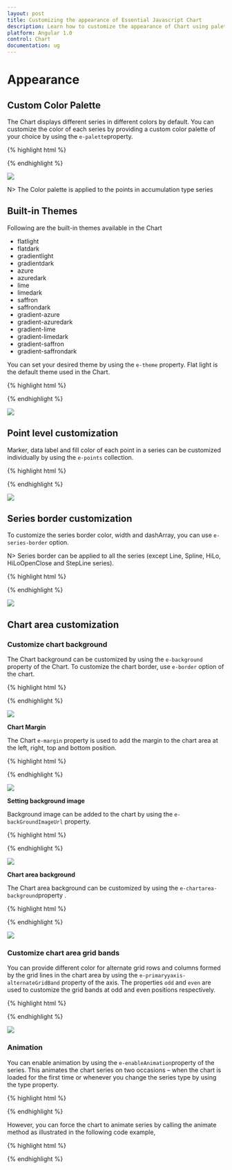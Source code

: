 ```yaml
---
layout: post
title: Customizing the appearance of Essential Javascript Chart
description: Learn how to customize the appearance of Chart using palettes, themes, color, background and animation. 
platform: Angular 1.0
control: Chart
documentation: ug
---
```


# Appearance

## Custom Color Palette

The Chart displays different series in different colors by default. You can customize the color of each series by providing a custom color palette of your choice by using the `e-palette`property. 

{% highlight html %}

<html xmlns="http://www.w3.org/1999/xhtml" lang="en" ng-app="ChartApp">
    <head>
        <title>Essential Studio for AngularJS: Chart</title>
        <!--CSS and Script file References -->
    </head>
    <body ng-controller="ChartCtrl">
        <div id="container" ej-chart e-palette="palette" >
        </div>
        <script>
        angular.module('ChartApp', ['ejangular'])
        .controller('ChartCtrl', function ($scope) {
         $scope.palette=[{ "grey", "skyblue", "orange"}];
                   });
        </script>
    </body>
</html>
    


{% endhighlight %}

![](Appearance_images/Appearance_img1.png)


N> The Color palette is applied to the points in accumulation type series

## Built-in Themes

Following are the built-in themes available in the Chart

* flatlight
* flatdark
* gradientlight
* gradientdark
* azure
* azuredark
* lime
* limedark
* saffron
* saffrondark
* gradient-azure
* gradient-azuredark
* gradient-lime
* gradient-limedark
* gradient-saffron
* gradient-saffrondark


You can set your desired theme by using the `e-theme` property. Flat light is the default theme used in the Chart.

{% highlight html %}

 <html xmlns="http://www.w3.org/1999/xhtml" lang="en" ng-app="ChartApp">
    <head>
        <title>Essential Studio for AngularJS: Chart</title>
        <!--CSS and Script file References -->
    </head>
    <body ng-controller="ChartCtrl">
        <div id="container" ej-chart e-theme="gradientlight" >
        </div>
        <script>
        angular.module('ChartApp', ['ejangular'])
        .controller('ChartCtrl', function ($scope) {
                         });
        </script>
    </body>
</html>
    

{% endhighlight %}

![](Appearance_images/Appearance_img2.png)


## Point level customization

Marker, data label and fill color of each point in a series can be customized individually by using the `e-points` collection.

{% highlight html %}
 <html xmlns="http://www.w3.org/1999/xhtml" lang="en" ng-app="ChartApp">
    <head>
        <title>Essential Studio for AngularJS: Chart</title>
        <!--CSS and Script file References -->
    </head>
    <body ng-controller="ChartCtrl">
        <div id="container" ej-chart >
        <e-series>
        <e-series>
        <e-points>
        <e-points e-x="0" e-y="210" e-fill="#E27F2D" e-marker-visible="true" >
        </e-points>
        </e-series>
        </e-series>
        </div>
        <script>
        angular.module('ChartApp', ['ejangular'])
        .controller('ChartCtrl', function ($scope) {
        });         
        </script>
    </body>
</html>
    

{% endhighlight %}

![](Appearance_images/Appearance_img3.png)

## Series border customization

To customize the series border color, width and dashArray, you can use `e-series-border` option. 

N> Series border can be applied to all the series (except Line, Spline, HiLo, HiLoOpenClose and StepLine series).

{% highlight html %}

 <html xmlns="http://www.w3.org/1999/xhtml" lang="en" ng-app="ChartApp">
    <head>
        <title>Essential Studio for AngularJS: Chart</title>
        <!--CSS and Script file References -->
    </head>
    <body ng-controller="ChartCtrl">
        <div id="container" ej-chart >
        <e-series>
        <e-series e-series-border-color="blue" e-series-border-width="2"
        e-series-border-dasharray="5,3"></e-series>
        </e-series>
        </div>
        <script>
        angular.module('ChartApp', ['ejangular'])
        .controller('ChartCtrl', function ($scope) {
                  });
        </script>
    </body>
</html>
 

{% endhighlight %}

![](Appearance_images/Appearance_img4.png)

## Chart area customization

### Customize chart background

The Chart background can be customized by using the `e-background` property of the Chart. To customize the chart border, use `e-border` option of the chart. 

{% highlight html %}

<html xmlns="http://www.w3.org/1999/xhtml" lang="en" ng-app="ChartApp">
    <head>
        <title>Essential Studio for AngularJS: Chart</title>
        <!--CSS and Script file References -->
    </head>
    <body ng-controller="ChartCtrl">
        <div id="container" ej-chart e-background="skyblue" e-border-color="#FF0000" 
        e-border-width="2" e-border-opacity="0.35">
        </div>
        <script>
        angular.module('ChartApp', ['ejangular'])
        .controller('ChartCtrl', function ($scope) {
                         });
        </script>
    </body>
</html>
   

{% endhighlight %} 

![](Appearance_images/Appearance_img5.png)


**Chart Margin**

The Chart `e-margin` property is used to add the margin to the chart area at the left, right, top and bottom position.

{% highlight html %}

<html xmlns="http://www.w3.org/1999/xhtml" lang="en" ng-app="ChartApp">
    <head>
        <title>Essential Studio for AngularJS: Chart</title>
        <!--CSS and Script file References -->
    </head>
    <body ng-controller="ChartCtrl">
        <div id="container" ej-chart e-margin-left="40" e-margin-top="40" 
        e-margin-right="40" e-margin-bottom="40">
        </div>
        <script>
        angular.module('ChartApp', ['ejangular'])
        .controller('ChartCtrl', function ($scope) {
                    });
        </script>
    </body>
</html>
 

{% endhighlight %} 

![](Appearance_images/Appearance_img6.png)

**Setting background image**

Background image can be added to the chart by using the `e-backGroundImageUrl` property.

{% highlight html %}

<html xmlns="http://www.w3.org/1999/xhtml" lang="en" ng-app="ChartApp">
    <head>
        <title>Essential Studio for AngularJS: Chart</title>
        <!--CSS and Script file References -->
    </head>
    <body ng-controller="ChartCtrl">
        <div id="container" ej-chart e-backgroundimageurl="images/chart/wheat.png">
        </div>
        <script>
        angular.module('ChartApp', ['ejangular'])
        .controller('ChartCtrl', function ($scope) {
                    });
        </script>
    </body>
</html>
{% endhighlight %} 

![](Appearance_images/Appearance_img7.png)




**Chart area background**

The Chart area background can be customized by using the `e-chartarea-background`property . 

{% highlight html %}

 <html xmlns="http://www.w3.org/1999/xhtml" lang="en" ng-app="ChartApp">
    <head>
        <title>Essential Studio for AngularJS: Chart</title>
        <!--CSS and Script file References -->
    </head>
    <body ng-controller="ChartCtrl">
        <div id="container" ej-chart e-chartarea-background="skyblue">
        </div>
        <script>
        angular.module('ChartApp', ['ejangular'])
        .controller('ChartCtrl', function ($scope) {
                         });
        </script>
    </body>
</html>


{% endhighlight %} 

![](Appearance_images/Appearance_img8.png)


### Customize chart area grid bands

You can provide different color for alternate grid rows and columns formed by the grid lines in the chart area by using the `e-primaryyaxis-alternateGridBand` property of the axis. The properties `odd` and `even` are used to customize the grid bands at odd and even positions respectively. 

{% highlight html %}

 <html xmlns="http://www.w3.org/1999/xhtml" lang="en" ng-app="ChartApp">
    <head>
        <title>Essential Studio for AngularJS: Chart</title>
        <!--CSS and Script file References -->
    </head>
    <body ng-controller="ChartCtrl">
        <div id="container" ej-chart e-primaryyaxis-alternategridband-even-fill="#A7A9AB"
        e-primaryyaxis-alternategridband-even-opacity="0.1">
        </div>
        <script>
        angular.module('ChartApp', ['ejangular'])
        .controller('ChartCtrl', function ($scope) {
                  });
        </script>
    </body>
</html>

{% endhighlight %} 

![](Appearance_images/Appearance_img9.png)




### Animation

You can enable animation by using the `e-enableAnimation`property of the series. This animates the chart series on two occasions – when the chart is loaded for the first time or whenever you change the series type by using the type property.

{% highlight html %}

 <html xmlns="http://www.w3.org/1999/xhtml" lang="en" ng-app="ChartApp">
    <head>
        <title>Essential Studio for AngularJS: Chart</title>
        <!--CSS and Script file References -->
    </head>
    <body ng-controller="ChartCtrl">
        <div id="container" ej-chart >
        <e-series>
        <e-series e-enableanimation="true"></e-series>
        </e-series>
        </div>
        <script>
        angular.module('ChartApp', ['ejangular'])
        .controller('ChartCtrl', function ($scope) {
                     });
        </script>
    </body>
</html>



{% endhighlight %}

However, you can force the chart to animate series by calling the animate method as illustrated in the following code example,

{% highlight html %}

<html xmlns="http://www.w3.org/1999/xhtml" lang="en" ng-app="ChartApp">
    <head>
        <title>Essential Studio for AngularJS: Chart</title>
        <!--CSS and Script file References -->
    </head>
    <body ng-controller="ChartCtrl">
        <div id="container" ej-chart >
        <e-series>
        <e-series e-enableanimation="true"></e-series>
        </e-series>
        </div>
        <script>
        angular.module('ChartApp', ['ejangular'])
        .controller('ChartCtrl', function ($scope) {
                    });
                                //Dynamically animating Chart
        function animateChart(){
           //Calling the animate method for dynamic animation
        $("#container").ejChart("animate");      
              }
        </script>
    </body>
</html> 


{% endhighlight %}

